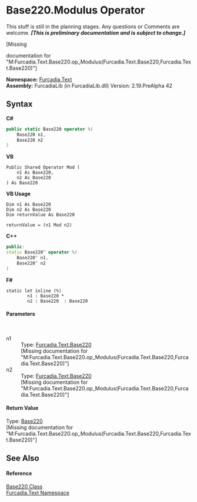 # Base220.Modulus Operator 
This stuff is still in the planning stages. Any questions or Comments are welcome. _**\[This is preliminary documentation and is subject to change.\]**_

\[Missing <summary> documentation for "M:Furcadia.Text.Base220.op_Modulus(Furcadia.Text.Base220,Furcadia.Text.Base220)"\]

**Namespace:**&nbsp;<a href="N_Furcadia_Text">Furcadia.Text</a><br />**Assembly:**&nbsp;FurcadiaLib (in FurcadiaLib.dll) Version: 2.19.PreAlpha 42

## Syntax

**C#**<br />
``` C#
public static Base220 operator %(
	Base220 n1,
	Base220 n2
)
```

**VB**<br />
``` VB
Public Shared Operator Mod ( 
	n1 As Base220,
	n2 As Base220
) As Base220
```

**VB Usage**<br />
``` VB Usage
Dim n1 As Base220
Dim n2 As Base220
Dim returnValue As Base220

returnValue = (n1 Mod n2)
```

**C++**<br />
``` C++
public:
static Base220^ operator %(
	Base220^ n1, 
	Base220^ n2
)
```

**F#**<br />
``` F#
static let inline (%)
        n1 : Base220 * 
        n2 : Base220  : Base220
```


#### Parameters
&nbsp;<dl><dt>n1</dt><dd>Type: <a href="T_Furcadia_Text_Base220">Furcadia.Text.Base220</a><br />\[Missing <param name="n1"/> documentation for "M:Furcadia.Text.Base220.op_Modulus(Furcadia.Text.Base220,Furcadia.Text.Base220)"\]</dd><dt>n2</dt><dd>Type: <a href="T_Furcadia_Text_Base220">Furcadia.Text.Base220</a><br />\[Missing <param name="n2"/> documentation for "M:Furcadia.Text.Base220.op_Modulus(Furcadia.Text.Base220,Furcadia.Text.Base220)"\]</dd></dl>

#### Return Value
Type: <a href="T_Furcadia_Text_Base220">Base220</a><br />\[Missing <returns> documentation for "M:Furcadia.Text.Base220.op_Modulus(Furcadia.Text.Base220,Furcadia.Text.Base220)"\]

## See Also


#### Reference
<a href="T_Furcadia_Text_Base220">Base220 Class</a><br /><a href="N_Furcadia_Text">Furcadia.Text Namespace</a><br />